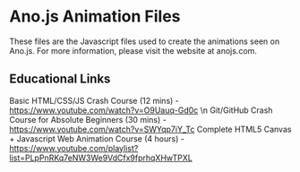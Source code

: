 # Ano.js Animation Files

These files are the Javascript files used to create the animations seen on Ano.js. For more information, please visit the website at anojs.com.

## Educational Links
Basic HTML/CSS/JS Crash Course (12 mins) - https://www.youtube.com/watch?v=O9Uauq-Gd0c \n
Git/GitHub Crash Course for Absolute Beginners (30 mins) - https://www.youtube.com/watch?v=SWYqp7iY_Tc
Complete HTML5 Canvas + Javascript Web Animation Course (4 hours) - https://www.youtube.com/playlist?list=PLpPnRKq7eNW3We9VdCfx9fprhqXHwTPXL
